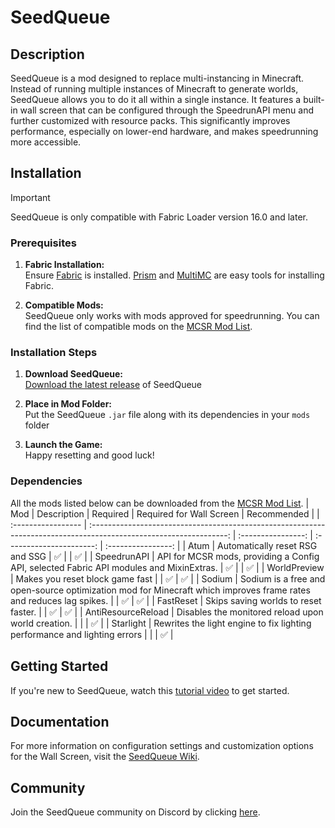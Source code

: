 # SeedQueue

## Description

SeedQueue is a mod designed to replace multi-instancing in Minecraft. Instead of running multiple instances of Minecraft to generate worlds, SeedQueue allows you to do it all within a single instance. It features a built-in wall screen that can be configured through the SpeedrunAPI menu and further customized with resource packs. This significantly improves performance, especially on lower-end hardware, and makes speedrunning more accessible.

## Installation

> [!IMPORTANT]
> SeedQueue is only compatible with Fabric Loader version 16.0 and later.

### Prerequisites

1. **Fabric Installation:**  
    Ensure [Fabric](https://fabricmc.net/use/installer/) is installed. [Prism](https://prismlauncher.org/) and [MultiMC](https://multimc.org/) are easy tools for installing Fabric.

1. **Compatible Mods:**  
   SeedQueue only works with mods approved for speedrunning. You can find the list of compatible mods on the [MCSR Mod List](https://mods.tildejustin.dev/).

### Installation Steps

1. **Download SeedQueue:**  
    [Download the latest release](https://github.com/KingContaria/seedqueue/releases/latest) of SeedQueue

1. **Place in Mod Folder:**  
    Put the SeedQueue `.jar` file along with its dependencies in your `mods` folder

1. **Launch the Game:**  
    Happy resetting and good luck!

### Dependencies

All the mods listed below can be downloaded from the [MCSR Mod List](https://mods.tildejustin.dev/).
| Mod | Description | Required | Required for Wall Screen | Recommended |
| :----------------- | :----------------------------------------------------------------------------------------------------------------: | :----------------: | :----------------------: | :----------------: |
| Atum | Automatically reset RSG and SSG | ✅ | | ✅ |
| SpeedrunAPI | API for MCSR mods, providing a Config API, selected Fabric API modules and MixinExtras. | ✅ | | ✅ |
| WorldPreview | Makes you reset block game fast | | ✅ | ✅ |
| Sodium | Sodium is a free and open-source optimization mod for Minecraft which improves frame rates and reduces lag spikes. | | ✅ | ✅ |
| FastReset | Skips saving worlds to reset faster. | | ✅ | ✅ |
| AntiResourceReload | Disables the monitored reload upon world creation. | | | ✅ |
| Starlight | Rewrites the light engine to fix lighting performance and lighting errors | | | ✅ |

## Getting Started

If you're new to SeedQueue, watch this [tutorial video](https://www.youtube.com/watch?v=fGu2MYZxh_c) to get started.

## Documentation

For more information on configuration settings and customization options for the Wall Screen, visit the [SeedQueue Wiki](https://github.com/KingContaria/seedqueue/wiki).

## Community

Join the SeedQueue community on Discord by clicking [here](https://discord.gg/9P6PJkHCdU).
